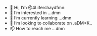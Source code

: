 - 👋 Hi, I’m @4Lifershaydfmn
- 👀 I’m interested in ...dmn
- 🌱 I’m currently learning ...dmn 
- 💞️ I’m looking to collaborate on .aDM<K..
- 📫 How to reach me ...dmn

<!---
4Lifershay/4Lifershay is a ✨ special ✨ repository because its `README.md` (this file) appears on your GitHub profile.
You can click the Preview link to take a look at your changes.
--->
